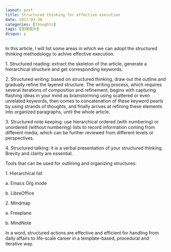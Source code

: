 ```yaml
---
layout: post
title: Structured thinking for effective execution
date: 2017-03-30
categories: [thoughts]
tags: [管理提升]
disqus: y
---
```


In this article, I will list some areas in which we can adopt the structured thinking methodology to achive effective execution.

1\. Structured reading: extract the skeleton of the article, generate a hierarchical structure and get corresponding keywords.

2\. Structured writing: based on structured thinking, draw out the outline and gradually refine the layered structure. The writing process, which requires several iterations of composition and refinement, begins with capturing flashing ideas in your mind as brainstorming using scattered or even unrelated keywords, then comes to concatenation of these keyword pearls by using strands of thoughts, and finally arrives at refining these elements into organized paragraphs, until the whole article.

3\. Structured note keeping: use hierarchical ordered (with numbering) or unordered (without numbering) lists to record information coming from different media, which can be further reviewed from different levels or perspectives.

4\. Structured talking: it is a verbal presentation of your structured thinking. Brevity and clarity are essential.

Tools that can be used for outlining and organizing structures:

1\. Hierarchical list

a. Emacs Org mode

b. LibreOffice

2\. Mindmap

a. Freeplane

b. MindNote

In a word, structured actions are effective and efficient for handling from daily affairs to life-scale career in a template-based, procedural and iterative way.
